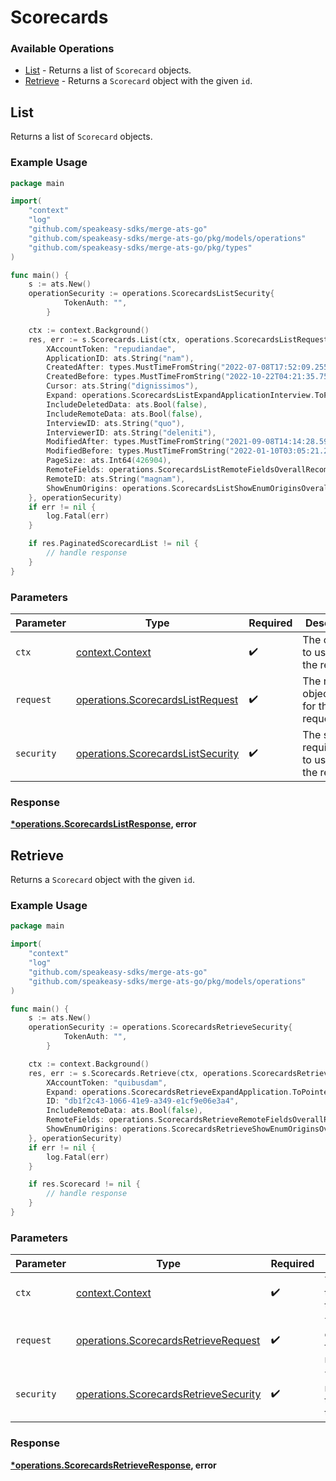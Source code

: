 # Scorecards

### Available Operations

* [List](#list) - Returns a list of `Scorecard` objects.
* [Retrieve](#retrieve) - Returns a `Scorecard` object with the given `id`.

## List

Returns a list of `Scorecard` objects.

### Example Usage

```go
package main

import(
	"context"
	"log"
	"github.com/speakeasy-sdks/merge-ats-go"
	"github.com/speakeasy-sdks/merge-ats-go/pkg/models/operations"
	"github.com/speakeasy-sdks/merge-ats-go/pkg/types"
)

func main() {
    s := ats.New()
    operationSecurity := operations.ScorecardsListSecurity{
            TokenAuth: "",
        }

    ctx := context.Background()
    res, err := s.Scorecards.List(ctx, operations.ScorecardsListRequest{
        XAccountToken: "repudiandae",
        ApplicationID: ats.String("nam"),
        CreatedAfter: types.MustTimeFromString("2022-07-08T17:52:09.255Z"),
        CreatedBefore: types.MustTimeFromString("2022-10-22T04:21:35.753Z"),
        Cursor: ats.String("dignissimos"),
        Expand: operations.ScorecardsListExpandApplicationInterview.ToPointer(),
        IncludeDeletedData: ats.Bool(false),
        IncludeRemoteData: ats.Bool(false),
        InterviewID: ats.String("quo"),
        InterviewerID: ats.String("deleniti"),
        ModifiedAfter: types.MustTimeFromString("2021-09-08T14:14:28.598Z"),
        ModifiedBefore: types.MustTimeFromString("2022-01-10T03:05:21.296Z"),
        PageSize: ats.Int64(426904),
        RemoteFields: operations.ScorecardsListRemoteFieldsOverallRecommendation.ToPointer(),
        RemoteID: ats.String("magnam"),
        ShowEnumOrigins: operations.ScorecardsListShowEnumOriginsOverallRecommendation.ToPointer(),
    }, operationSecurity)
    if err != nil {
        log.Fatal(err)
    }

    if res.PaginatedScorecardList != nil {
        // handle response
    }
}
```

### Parameters

| Parameter                                                                              | Type                                                                                   | Required                                                                               | Description                                                                            |
| -------------------------------------------------------------------------------------- | -------------------------------------------------------------------------------------- | -------------------------------------------------------------------------------------- | -------------------------------------------------------------------------------------- |
| `ctx`                                                                                  | [context.Context](https://pkg.go.dev/context#Context)                                  | :heavy_check_mark:                                                                     | The context to use for the request.                                                    |
| `request`                                                                              | [operations.ScorecardsListRequest](../../models/operations/scorecardslistrequest.md)   | :heavy_check_mark:                                                                     | The request object to use for the request.                                             |
| `security`                                                                             | [operations.ScorecardsListSecurity](../../models/operations/scorecardslistsecurity.md) | :heavy_check_mark:                                                                     | The security requirements to use for the request.                                      |


### Response

**[*operations.ScorecardsListResponse](../../models/operations/scorecardslistresponse.md), error**


## Retrieve

Returns a `Scorecard` object with the given `id`.

### Example Usage

```go
package main

import(
	"context"
	"log"
	"github.com/speakeasy-sdks/merge-ats-go"
	"github.com/speakeasy-sdks/merge-ats-go/pkg/models/operations"
)

func main() {
    s := ats.New()
    operationSecurity := operations.ScorecardsRetrieveSecurity{
            TokenAuth: "",
        }

    ctx := context.Background()
    res, err := s.Scorecards.Retrieve(ctx, operations.ScorecardsRetrieveRequest{
        XAccountToken: "quibusdam",
        Expand: operations.ScorecardsRetrieveExpandApplication.ToPointer(),
        ID: "db1f2c43-1066-41e9-a349-e1cf9e06e3a4",
        IncludeRemoteData: ats.Bool(false),
        RemoteFields: operations.ScorecardsRetrieveRemoteFieldsOverallRecommendation.ToPointer(),
        ShowEnumOrigins: operations.ScorecardsRetrieveShowEnumOriginsOverallRecommendation.ToPointer(),
    }, operationSecurity)
    if err != nil {
        log.Fatal(err)
    }

    if res.Scorecard != nil {
        // handle response
    }
}
```

### Parameters

| Parameter                                                                                      | Type                                                                                           | Required                                                                                       | Description                                                                                    |
| ---------------------------------------------------------------------------------------------- | ---------------------------------------------------------------------------------------------- | ---------------------------------------------------------------------------------------------- | ---------------------------------------------------------------------------------------------- |
| `ctx`                                                                                          | [context.Context](https://pkg.go.dev/context#Context)                                          | :heavy_check_mark:                                                                             | The context to use for the request.                                                            |
| `request`                                                                                      | [operations.ScorecardsRetrieveRequest](../../models/operations/scorecardsretrieverequest.md)   | :heavy_check_mark:                                                                             | The request object to use for the request.                                                     |
| `security`                                                                                     | [operations.ScorecardsRetrieveSecurity](../../models/operations/scorecardsretrievesecurity.md) | :heavy_check_mark:                                                                             | The security requirements to use for the request.                                              |


### Response

**[*operations.ScorecardsRetrieveResponse](../../models/operations/scorecardsretrieveresponse.md), error**

